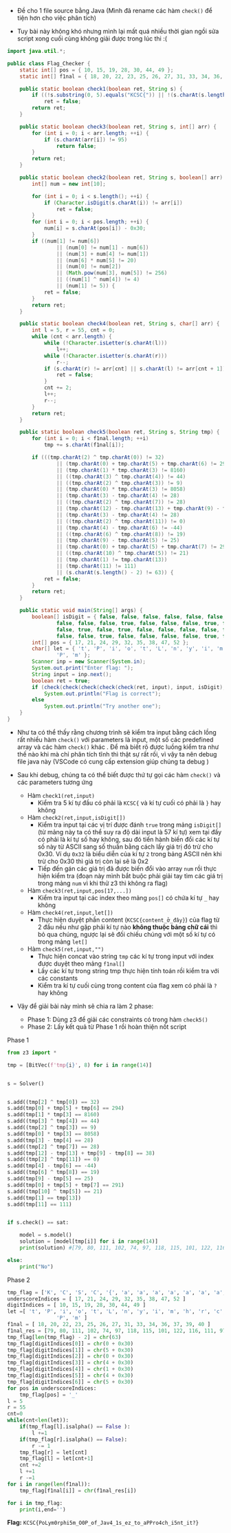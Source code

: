 - Đề cho 1 file source bằng Java (Mình đã rename các hàm `check()` để tiện hơn cho việc phân tích)

- Tuy bài này không khó nhưng mình lại mất quá nhiều thời gian ngồi sửa script xong cuối cùng không giải được trong lúc thi :(

```Java
import java.util.*;

public class Flag_Checker {
	static int[] pos = { 10, 15, 19, 28, 30, 44, 49 };
	static int[] f1nal = { 18, 20, 22, 23, 25, 26, 27, 31, 33, 34, 36, 37, 39, 40 };

	public static boolean check1(boolean ret, String s) {
		if ((!s.substring(0, 5).equals("KCSC{")) || !(s.charAt(s.length() - 1) == '}'))
			ret = false;
		return ret;
	}

	public static boolean check3(boolean ret, String s, int[] arr) {
		for (int i = 0; i < arr.length; ++i) {
			if (s.charAt(arr[i]) != 95)
				return false;
		}
		return ret;
	}

	public static boolean check2(boolean ret, String s, boolean[] arr) {
		int[] num = new int[10];

		for (int i = 0; i < s.length(); ++i) {
			if (Character.isDigit(s.charAt(i)) != arr[i])
				ret = false;
		}
		for (int i = 0; i < pos.length; ++i) {
			num[i] = s.charAt(pos[i]) - 0x30;
		}
		if ((num[1] != num[6])
				|| (num[0] != num[1] - num[6])
				|| (num[3] + num[4] != num[1])
				|| (num[6] * num[5] != 20)
				|| (num[0] != num[2])
				|| (Math.pow(num[3], num[5]) != 256)
				|| ((num[1] ^ num[4]) != 4)
				|| (num[1] != 5)) {
			ret = false;
		}
		return ret;
	}

	public static boolean check4(boolean ret, String s, char[] arr) {
		int l = 5, r = 55, cnt = 0;
		while (cnt < arr.length) {
			while (!Character.isLetter(s.charAt(l)))
				l++;
			while (!Character.isLetter(s.charAt(r)))
				r--;
			if (s.charAt(r) != arr[cnt] || s.charAt(l) != arr[cnt + 1]) {
				ret = false;
			}
			cnt += 2;
			l++;
			r--;
		}
		return ret;
	}

	public static boolean check5(boolean ret, String s, String tmp) {
		for (int i = 0; i < f1nal.length; ++i)
			tmp += s.charAt(f1nal[i]);

		if (((tmp.charAt(2) ^ tmp.charAt(0)) != 32)
				|| (tmp.charAt(0) + tmp.charAt(5) + tmp.charAt(6) != 294)
				|| (tmp.charAt(1) * tmp.charAt(3) != 8160)
				|| ((tmp.charAt(3) ^ tmp.charAt(4)) != 44)
				|| ((tmp.charAt(2) ^ tmp.charAt(3)) != 9)
				|| (tmp.charAt(0) * tmp.charAt(3) != 8058)
				|| (tmp.charAt(3) - tmp.charAt(4) != 28)
				|| ((tmp.charAt(2) ^ tmp.charAt(7)) != 28)
				|| (tmp.charAt(12) - tmp.charAt(13) + tmp.charAt(9) - tmp.charAt(8) != 38)
				|| (tmp.charAt(3) - tmp.charAt(4) != 28)
				|| ((tmp.charAt(2) ^ tmp.charAt(11)) != 0)
				|| (tmp.charAt(4) - tmp.charAt(6) != -44)
				|| ((tmp.charAt(6) ^ tmp.charAt(8)) != 19)
				|| (tmp.charAt(9) - tmp.charAt(5) != 25)
				|| (tmp.charAt(0) + tmp.charAt(5) + tmp.charAt(7) != 291)
				|| ((tmp.charAt(10) ^ tmp.charAt(5)) != 21)
				|| (tmp.charAt(1) != tmp.charAt(13))
				|| (tmp.charAt(11) != 111)
				|| (s.charAt(s.length() - 2) != 63)) {
			ret = false;
		}
		return ret;
	}

	public static void main(String[] args) {
		boolean[] isDigit = { false, false, false, false, false, false, false, false, false, false, true, false,
				false, false, false, true, false, false, false, true, false, false, false, false, false, false, false,
				false, true, false, true, false, false, false, false, false, false, false, false, false, false, false,
				false, false, true, false, false, false, false, true, false, false, false, false, false, false, false };
		int[] pos = { 17, 21, 24, 29, 32, 35, 38, 47, 52 };
		char[] let = { 't', 'P', 'i', 'o', 't', 'L', 'n', 'y', 'i', 'm', 'h', 'r', 'c', 'p', 'o', 'h', 'r', 'i',
				'P', 'm' };
		Scanner inp = new Scanner(System.in);
		System.out.print("Enter flag: ");
		String input = inp.next();
		boolean ret = true;
		if (check(check(check(check(check(ret, input), input, isDigit), input, pos), input, let), input, ""))
			System.out.println("Flag is correct");
		else
			System.out.println("Try another one");
	}
}

```
- Như ta có thể thấy rằng chương trình sẽ kiểm tra input bằng cách lồng rất nhiều hàm `check()` với parameters là input, một số các predefined array và các hàm `check()` khác . Để mà biết rõ được luồng kiểm tra như thế nào khi mà chỉ phân tích tĩnh thì thật sự rất rối, vì vậy ta nên debug file java này (VSCode có cung cấp extension giúp chúng ta debug )

- Sau khi debug, chúng ta có thể biết được thứ tự gọi các hàm `check()` và các parameters tương ứng
  	+ Hàm `check1(ret,input)`
  	  + Kiểm tra 5 kí tự đầu có phải là `KCSC{` và kí tự cuối có phải là `}` hay không
  	+ Hàm `check2(ret,input,isDigit[])`
  	  + Kiểm tra input tại các vị trí được đánh `true` trong mảng `isDigit[]` (từ mảng này ta có thể suy ra độ dài input là 57 kí tự) xem tại đấy có phải là kí tự số hay không, sau đó tiến hành biến đổi các kí tự số này từ ASCII sang số thuần bằng cách lấy giá trị đó trừ cho 0x30. Ví dụ `0x32` là biểu diễn của kí tự `2` trong bảng ASCII nên khi trừ cho 0x30 thì giá trị còn lại sẽ là 0x2
  	  + Tiếp đến gán các giá trị đã được biến đổi vào array `num` rồi thực hiện kiểm tra (đoạn này mình bắt buộc phải giải tay tìm các giá trị trong mảng `num` vì khi thử z3 thì không ra flag)
  	+ Hàm `check3(ret,input,pos[17,...])`
  	  + Kiểm tra input tại các index theo mảng `pos[]` có chứa kí tự `_` hay không
  	+ Hàm `check4(ret,input,let[])`
  	  + Thực hiện duyệt phần content (`KCSC{content_ở_đây}`) của flag từ 2 đầu nếu như gặp phải kí tự nào **không thuộc bảng chữ cái** thì bỏ qua chúng, ngược lại sẽ đối chiếu chúng với một số kí tự có trong mảng `let[]`
  	+ Hàm `check5(ret,input,"")`
  	  + Thực hiện concat vào string `tmp` các kí tự trong input với index được duyệt theo mảng `f1nal[]`
  	  + Lấy các kí tự trong string tmp thực hiện tính toán rồi kiểm tra với các constants
  	  + Kiểm tra kí tự cuối cùng trong content của flag xem có phải là `?` hay không

- Vậy để giải bài này mình sẽ chia ra làm 2 phase:
  + Phase 1: Dùng z3 để giải các constraints có trong hàm `check5()`
  + Phase 2: Lấy kết quả từ Phase 1 rồi hoàn thiện nốt script

Phase 1
```python
from z3 import *

tmp = [BitVec(f'tmp{i}', 8) for i in range(14)]


s = Solver()


s.add((tmp[2] ^ tmp[0]) == 32)
s.add(tmp[0] + tmp[5] + tmp[6] == 294)
s.add(tmp[1] * tmp[3] == 8160)
s.add((tmp[3] ^ tmp[4]) == 44)
s.add((tmp[2] ^ tmp[3]) == 9)
s.add(tmp[0] * tmp[3] == 8058)
s.add(tmp[3] - tmp[4] == 28)
s.add((tmp[2] ^ tmp[7]) == 28)
s.add(tmp[12] - tmp[13] + tmp[9] - tmp[8] == 38)
s.add((tmp[2] ^ tmp[11]) == 0)
s.add(tmp[4] - tmp[6] == -44)
s.add((tmp[6] ^ tmp[8]) == 19)
s.add(tmp[9] - tmp[5] == 25)
s.add(tmp[0] + tmp[5] + tmp[7] == 291)
s.add((tmp[10] ^ tmp[5]) == 21)
s.add(tmp[1] == tmp[13])
s.add(tmp[11] == 111)  


if s.check() == sat:

    model = s.model()
    solution = [model[tmp[i]] for i in range(14)]
    print(solution) #[79, 80, 111, 102, 74, 97, 118, 115, 101, 122, 116, 111, 97, 80]

else:
    print("No")

```

Phase 2 
```python
tmp_flag = ['K', 'C', 'S', 'C', '{', 'a', 'a', 'a', 'a', 'a', 'a', 'a', 'a', 'a', 'a', 'a', 'a', 'a', 'a', 'a', 'a', 'a', 'a', 'a', 'a', 'a', 'a', 'a', 'a', 'a', 'a', 'a', 'a', 'a', 'a', 'a', 'a', 'a', 'a', 'a', 'a', 'a', 'a', 'a', 'a', 'a', 'a', 'a', 'a', 'a', 'a', 'a', 'a', 'a', 'a', 'a', '}']
underscoreIndices = [ 17, 21, 24, 29, 32, 35, 38, 47, 52 ]
digitIndices = [ 10, 15, 19, 28, 30, 44, 49 ]
let =[ 't', 'P', 'i', 'o', 't', 'L', 'n', 'y', 'i', 'm', 'h', 'r', 'c', 'p', 'o', 'h', 'r', 'i',
				'P', 'm' ]
f1nal = [ 18, 20, 22, 23, 25, 26, 27, 31, 33, 34, 36, 37, 39, 40 ]
f1nal_res = [79, 80, 111, 102, 74, 97, 118, 115, 101, 122, 116, 111, 97, 80]
tmp_flag[len(tmp_flag) - 2] = chr(63)
tmp_flag[digitIndices[0]] = chr(0 + 0x30)
tmp_flag[digitIndices[1]] = chr(5 + 0x30)
tmp_flag[digitIndices[2]] = chr(0 + 0x30)
tmp_flag[digitIndices[3]] = chr(4 + 0x30)
tmp_flag[digitIndices[4]] = chr(1 + 0x30)
tmp_flag[digitIndices[5]] = chr(4 + 0x30)
tmp_flag[digitIndices[6]] = chr(5 + 0x30)
for pos in underscoreIndices:
    tmp_flag[pos] = '_'
l = 5 
r = 55
cnt=0
while(cnt<len(let)):
    if(tmp_flag[l].isalpha() == False ):
        l +=1
    if(tmp_flag[r].isalpha() == False):
        r -= 1 
    tmp_flag[r] = let[cnt]
    tmp_flag[l] = let[cnt+1]
    cnt +=2 
    l +=1
    r -=1
for i in range(len(f1nal)):
    tmp_flag[f1nal[i]] = chr(f1nal_res[i])

for i in tmp_flag:
    print(i,end='')

```
**Flag:** `KCSC{PoLym0rphi5m_O0P_of_Jav4_1s_ez_to_aPPro4ch_i5nt_it?}`
  	
